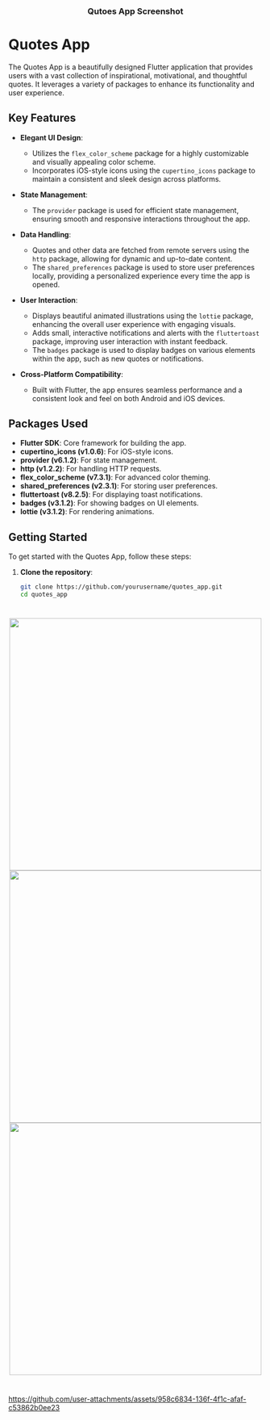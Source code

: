 <h3 align="center"> Qutoes App Screenshot </h3>


# Quotes App

The Quotes App is a beautifully designed Flutter application that provides users with a vast collection of inspirational, motivational, and thoughtful quotes. It leverages a variety of packages to enhance its functionality and user experience.

## Key Features

- **Elegant UI Design**: 
  - Utilizes the `flex_color_scheme` package for a highly customizable and visually appealing color scheme.
  - Incorporates iOS-style icons using the `cupertino_icons` package to maintain a consistent and sleek design across platforms.

- **State Management**:
  - The `provider` package is used for efficient state management, ensuring smooth and responsive interactions throughout the app.

- **Data Handling**:
  - Quotes and other data are fetched from remote servers using the `http` package, allowing for dynamic and up-to-date content.
  - The `shared_preferences` package is used to store user preferences locally, providing a personalized experience every time the app is opened.

- **User Interaction**:
  - Displays beautiful animated illustrations using the `lottie` package, enhancing the overall user experience with engaging visuals.
  - Adds small, interactive notifications and alerts with the `fluttertoast` package, improving user interaction with instant feedback.
  - The `badges` package is used to display badges on various elements within the app, such as new quotes or notifications.

- **Cross-Platform Compatibility**:
  - Built with Flutter, the app ensures seamless performance and a consistent look and feel on both Android and iOS devices.

## Packages Used

- **Flutter SDK**: Core framework for building the app.
- **cupertino_icons (v1.0.6)**: For iOS-style icons.
- **provider (v6.1.2)**: For state management.
- **http (v1.2.2)**: For handling HTTP requests.
- **flex_color_scheme (v7.3.1)**: For advanced color theming.
- **shared_preferences (v2.3.1)**: For storing user preferences.
- **fluttertoast (v8.2.5)**: For displaying toast notifications.
- **badges (v3.1.2)**: For showing badges on UI elements.
- **lottie (v3.1.2)**: For rendering animations.

## Getting Started

To get started with the Quotes App, follow these steps:

1. **Clone the repository**:
   ```bash
   git clone https://github.com/yourusername/quotes_app.git
   cd quotes_app


###

<h1></h1>

<div align="center">
<img src="https://github.com/user-attachments/assets/9a53c069-ee43-4064-a08d-98e471b26e03" height="500">
  <img src="https://github.com/user-attachments/assets/83604aa9-ece8-48a4-a801-9d949d346f8e" height="500">
  <img src="https://github.com/user-attachments/assets/b52a19aa-6946-4e6c-8dee-22c0c6e0b517" height="500">

</div>

<h1></h1>



https://github.com/user-attachments/assets/958c6834-136f-4f1c-afaf-c53862b0ee23

